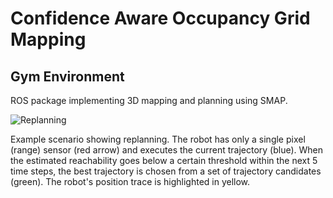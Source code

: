 # Confidence Aware Occupancy Grid Mapping
## Gym Environment
ROS package implementing 3D mapping and planning using SMAP.

![Replanning](replanning.gif)

Example scenario showing replanning. The robot has only a single pixel (range) sensor (red arrow)
and executes the current trajectory (blue). When the estimated reachability goes below a certain threshold
within the next 5 time steps, the best trajectory is chosen from a set of trajectory candidates (green).
The robot's position trace is highlighted in yellow.

